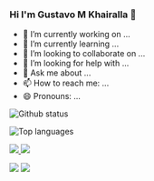 ### Hi I'm Gustavo M Khairalla 👋

- 🔭 I’m currently working on ...
- 🌱 I’m currently learning ...
- 👯 I’m looking to collaborate on ...
- 🤔 I’m looking for help with ...
- 💬 Ask me about ...
- 📫 How to reach me: ...
- 😄 Pronouns: ...

![Github status](https://github-readme-stats.vercel.app/api?username=khairalla9081&count_private=true&show_icons=true&theme=radical)

![Top languages](https://github-readme-stats.vercel.app/api/top-langs/?username=KHAIRALLA9081&show_icons=true&theme=radical)

<p align="left">
          <a href="https://www.python.org" target="_blank"> <img src="https://img.icons8.com/color/48/000000/python.png"/> </a>
          <a href="https://git-scm.com/" target="_blank"> <img src="https://img.icons8.com/color/48/000000/git.png"/> </a> 
</p>

<p align="left">

<a href = "https://www.linkedin.com/in/gustavo-khairalla-5b3451203/"><img src="https://img.icons8.com/fluent/48/000000/linkedin.png"/></a>
<a href = "https://twitter.com/3Mo0O0xSrdr4bZj"><img src="https://img.icons8.com/fluent/48/000000/twitter.png"/></a>

</p>
